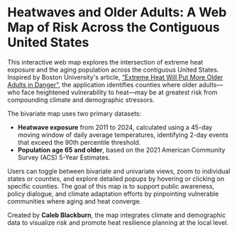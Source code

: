 # Heatwaves and Older Adults: A Web Map of Risk Across the Contiguous United States

This interactive web map explores the intersection of extreme heat exposure and the aging population across the contiguous United States. Inspired by Boston University's article, [“Extreme Heat Will Put More Older Adults in Danger”](https://www.bu.edu/articles/2024/extreme-heat-will-put-more-older-adults-in-danger/), the application identifies counties where older adults—who face heightened vulnerability to heat—may be at greatest risk from compounding climate and demographic stressors.

The bivariate map uses two primary datasets:
- **Heatwave exposure** from 2011 to 2024, calculated using a 45-day moving window of daily average temperatures, identifying 2-day events that exceed the 90th percentile threshold.
- **Population age 65 and older**, based on the 2021 American Community Survey (ACS) 5-Year Estimates.

Users can toggle between bivariate and univariate views, zoom to individual states or counties, and explore detailed popups by hovering or clicking on specific counties. The goal of this map is to support public awareness, policy dialogue, and climate adaptation efforts by pinpointing vulnerable communities where aging and heat converge.

Created by **Caleb Blackburn**, the map integrates climate and demographic data to visualize risk and promote heat resilience planning at the local level.
